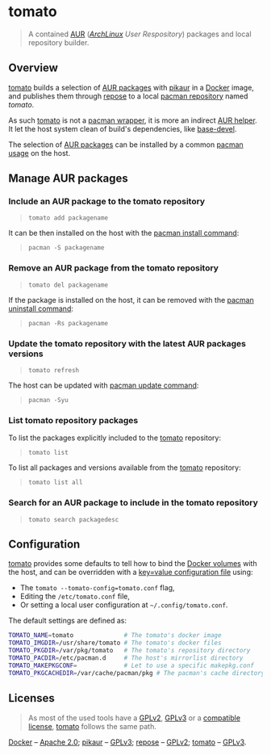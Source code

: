<!--
vi:wrap:linebreak:nolist:
-->
# tomato

> A contained [AUR] (_[ArchLinux] User Respository_) packages and local repository builder.


## Overview

[tomato] builds a selection of [AUR packages] with [pikaur] in a [Docker] image, and publishes them through [repose] to a local [pacman repository] named _tomato_.

As such [tomato] is not a [pacman wrapper], it is more an indirect [AUR helper]. It let the host system clean of build's dependencies, like [base-devel].

The selection of [AUR packages] can be installed by a common [pacman usage] on the host.

## Manage AUR packages

### Include an AUR package to the tomato repository

> `tomato add packagename`

It can be then installed on the host with the [pacman install command]:

> `pacman -S packagename`

### Remove an AUR package from the tomato repository

> `tomato del packagename`

If the package is installed on the host, it can be removed with the [pacman uninstall command]:

> `pacman -Rs packagename`

### Update the tomato repository with the latest AUR packages versions

> `tomato refresh`

The host can be updated with [pacman update command]:

> `pacman -Syu`

### List tomato repository packages

To list the packages explicitly included to the [tomato] repository:

> `tomato list`

To list all packages and versions available from the [tomato] repository:

> `tomato list all`


### Search for an AUR package to include in the tomato repository

> `tomato search packagedesc`

## Configuration

[tomato] provides some defaults to tell how to bind the [Docker volumes] with the host, and can be overridden with a [key=value configuration file] using:

  * The `tomato --tomato-config=tomato.conf` flag,
  * Editing the `/etc/tomato.conf` file,
  * Or setting a local user configuration at `~/.config/tomato.conf`.

The default settings are defined as:
```sh
TOMATO_NAME=tomato              # The tomato's docker image
TOMATO_IMGDIR=/usr/share/tomato # The tomato's docker files
TOMATO_PKGDIR=/var/pkg/tomato   # The tomato's repository directory
TOMATO_PACDIR=/etc/pacman.d     # The host's mirrorlist directory
TOMATO_MAKEPKGCONF=             # Let to use a specific makepkg.conf
TOMATO_PKGCACHEDIR=/var/cache/pacman/pkg # The pacman's cache directory
```

## Licenses

> As most of the used tools have a [GPLv2], [GPLv3] or a [compatible license](https://www.gnu.org/licenses/license-list.html#apache2), [tomato] follows the same path.

[Docker] – [Apache 2.0](https://www.docker.com/legal/components-licenses);
[pikaur] – [GPLv3](https://github.com/actionless/pikaur/blob/master/LICENSE);
[repose] – [GPLv2](https://github.com/vodik/repose/blob/master/COPYING);
[tomato] – [GPLv3](https://github.com/aji-prod/tomato/blob/master/LICENSE).



  [AUR helper]: https://wiki.archlinux.org/index.php/AUR_helpers
  [AUR packages]: https://www.archlinux.org/packages/
  [AUR]: https://aur.archlinux.org/
  [ArchLinux]: https://www.archlinux.org/
  [Docker volumes]: https://docs.docker.com/storage/volumes/
  [Docker]: https://docs.docker.com/
  [GPLv2]: https://www.gnu.org/licenses/gpl-2.0.html
  [GPLv3]: https://www.gnu.org/licenses/gpl-3.0.html
  [base-devel]: https://wiki.archlinux.org/index.php/Arch_User_Repository#Prerequisites
  [key=value configuration file]: https://www.freedesktop.org/software/systemd/man/systemd.exec.html#EnvironmentFile=
  [pacman install command]: https://wiki.archlinux.org/index.php/Pacman#Installing_specific_packages
  [pacman repository]: https://wiki.archlinux.org/index.php/Pacman#Repositories_and_mirrors
  [pacman uninstall command]: https://wiki.archlinux.org/index.php/Pacman#Removing_packages
  [pacman update command]: https://wiki.archlinux.org/index.php/Pacman#Upgrading_packages
  [pacman usage]: https://wiki.archlinux.org/index.php/Pacman#Usage
  [pacman wrapper]: https://wiki.archlinux.org/index.php/AUR_helpers#Pacman_wrappers
  [pacman]: https://wiki.archlinux.org/index.php/Pacman
  [pikaur]: https://github.com/actionless/pikaur
  [repose]: https://github.com/vodik/repose
  [tomato]: https://github.com/aji-prod/tomato
